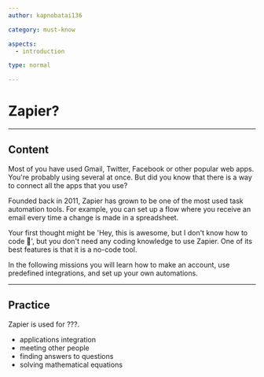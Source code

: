 ```yaml
---
author: kapnobatai136

category: must-know

aspects:
  - introduction

type: normal

---
```


# Zapier?

---
## Content

Most of you have used Gmail, Twitter, Facebook or other popular web apps. You're probably using several at once. But did you know that there is a way to connect all the apps that you use?

Founded back in 2011, Zapier has grown to be one of the most used task automation tools. For example, you can set up a flow where you receive an email every time a change is made in a spreadsheet.

Your first thought might be 'Hey, this is awesome, but I don't know how to code 🙁', but you don't need any coding knowledge to use Zapier. One of its best features is that it is a no-code tool.

In the following missions you will learn how to make an account, use predefined integrations, and set up your own automations.

---
## Practice

Zapier is used for ???.

* applications integration
* meeting other people
* finding answers to questions
* solving mathematical equations
